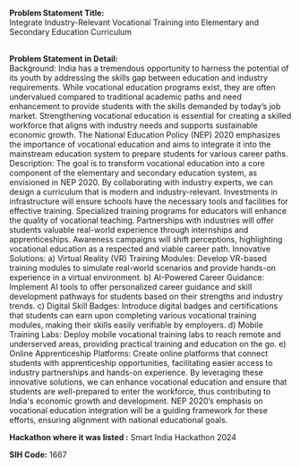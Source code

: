 **Problem Statement Title:**<br>
Integrate Industry-Relevant Vocational Training into Elementary and Secondary Education Curriculum
<br><br>

**Problem Statement in Detail:**<br>
Background: India has a tremendous opportunity to harness the potential of its youth by addressing the skills gap between education and industry requirements. While vocational education programs exist, they are often undervalued compared to traditional academic paths and need enhancement to provide students with the skills demanded by today’s job market. Strengthening vocational education is essential for creating a skilled workforce that aligns with industry needs and supports sustainable economic growth. The National Education Policy (NEP) 2020 emphasizes the importance of vocational education and aims to integrate it into the mainstream education system to prepare students for various career paths. Description: The goal is to transform vocational education into a core component of the elementary and secondary education system, as envisioned in NEP 2020. By collaborating with industry experts, we can design a curriculum that is modern and industry-relevant. Investments in infrastructure will ensure schools have the necessary tools and facilities for effective training. Specialized training programs for educators will enhance the quality of vocational teaching. Partnerships with industries will offer students valuable real-world experience through internships and apprenticeships. Awareness campaigns will shift perceptions, highlighting vocational education as a respected and viable career path. Innovative Solutions: a) Virtual Reality (VR) Training Modules: Develop VR-based training modules to simulate real-world scenarios and provide hands-on experience in a virtual environment. b) AI-Powered Career Guidance: Implement AI tools to offer personalized career guidance and skill development pathways for students based on their strengths and industry trends. c) Digital Skill Badges: Introduce digital badges and certifications that students can earn upon completing various vocational training modules, making their skills easily verifiable by employers. d) Mobile Training Labs: Deploy mobile vocational training labs to reach remote and underserved areas, providing practical training and education on the go. e) Online Apprenticeship Platforms: Create online platforms that connect students with apprenticeship opportunities, facilitating easier access to industry partnerships and hands-on experience. By leveraging these innovative solutions, we can enhance vocational education and ensure that students are well-prepared to enter the workforce, thus contributing to India's economic growth and development. NEP 2020’s emphasis on vocational education integration will be a guiding framework for these efforts, ensuring alignment with national educational goals.


**Hackathon where it was listed :** Smart India Hackathon 2024 <br>

**SIH Code:** 1667
